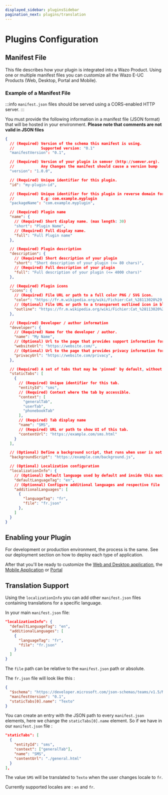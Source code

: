 ```yaml
---
displayed_sidebar: pluginsSidebar
pagination_next: plugins/translation
---
```


# Plugins Configuration

## Manifest File

This file describes how your plugin is integrated into a Wazo Product. Using one or multiple manifest files you can
customize all the Wazo E-UC Products (Web, Desktop, Portal and Mobile).

### Example of a Manifest File

:::info
`manifest.json` files should be served using a CORS-enabled HTTP server.
:::

You must provide the following information in a manifest file (JSON format) that will be hosted in your environment.
**Please note that comments are not valid in JSON files**

```json
{
  // (Required) Version of the schema this manifest is using.
  //            Supported version: "0.1"
  "manifestVersion": "0.1",

  // (Required) Version of your plugin in semver (http://semver.org).
  //            Any Changes the manifest should cause a version bump
  "version": "1.0.0",

  // (Required) Unique identifier for this plugin.
  "id": "my-plugin-id",

  // (Required) Unique identifier for this plugin in reverse domain format.
  //            E.g: com.example.myplugin
  "packageName": "com.example.myplugin",

  // (Required) Plugin name
  "name": {
    // (Required) Short display name. (max length: 30)
    "short": "Plugin Name",
    // (Required) Full display name.
    "full": "Full Plugin name"
  },

  // (Required) Plugin description
  "description": {
    // (Required) Short description of your plugin
    "short": "Short description of your plugin (<= 80 chars)",
    // (Required) Full description of your plugin
    "full": "Full description of your plugin (<= 4000 chars)"
  },

  // (Required) Plugin icons
  "icons": {
    // (Required) File URL or path to a full color PNG / SVG icon.
    "color": "https://fr.m.wikipedia.org/wiki/Fichier:Cat_%28113020%29_-_The_Noun_Project.svg",
    // (Optional) File URL or path to a transparent outlined icon in black.
    "outline": "https://fr.m.wikipedia.org/wiki/Fichier:Cat_%28113020%29_-_The_Noun_Project.svg",
  },

  // (Required) Developer / author information
  "developer": {
    // (Required) Name for the developer / author.
    "name": "My Name",
    // (Optional) Url to the page that provides support information for the plugin.
    "websiteUrl": "https://website.com/",
    // (Optional) Url to the page that provides privacy information for the plugin.
    "privacyUrl": "https://website.com/privacy",
  },

  // (Required) A set of tabs that may be 'pinned' by default, without the user adding them manually. Static tabs declared in personal scope are always pinned to the app's personal experience. Static tabs do not currently support the 'teams' scope
  "staticTabs": [
    {
      // (Required) Unique identifier for this tab.
      "entityId": "sms",
      // (Required) Context where the tab by accessible.
      "context": [
        "generalTab",
        "userTab",
        "phonebookTab"
      ],
      // (Required) Tab display name
      "name": "SMS",
      // (Required) URL or path to show UI of this tab.
      "contentUrl": "https://example.com/sms.html"
    }
  ],

  // (Optional) Define a background script, that runs when user is not inside a plugin tabs.
  "backgroundScript": "https://example.com/background.js",

  // (Optional) Localization configuration
  "localizationInfo": {
    // (Optional) Default language used by default and inside this manifest file.
    "defaultLanguageTag": "en",
    // (Optionnal) Configure additional languages and respective file
    "additionalLanguages": [
      {
        "languageTag": "fr",
        "file": "fr.json"
      },
    ]
  }
}
```

## Enabling your Plugin

For development or production environment, the process is the same. See our deployment section on how to deploy each type of application.

After that you'll be ready to customize the [Web and Desktop application](./web-desktop-application), the [Mobile Application](./mobile) or [Portal](./portal)

## Translation Support

Using the `localizationInfo` you can add other `manifest.json` files containing translations for a specific language.

In your main `manifest.json` file:
```json
"localizationInfo": {
  "defaultLanguageTag": "en",
  "additionalLanguages": [
    {
      "languageTag": "fr",
      "file": "fr.json"
    }
  ]
}
```

The `file` path can be relative to the `manifest.json` path or absolute.

The `fr.json` file will look like this :
```json
{
  "$schema": "https://developer.microsoft.com/json-schemas/teams/v1.5/MicrosoftTeams.Localization.schema.json",
  "manifestVersion": "0.1",
  "staticTabs[0].name": "Texto"
}
```

You can create an entry with the JSON path to every `manifest.json` elements, here we change the `staticTabs[0].name` element.
So if we have in our `manifest.json` file :

```json
"staticTabs": [
  {
    "entityId": "sms",
    "context": ["generalTab"],
    "name": "SMS",
    "contentUrl": "./general.html"
  }
],
```

The value `SMS` will be translated to `Texto` when the user changes locale to `fr`.

Currently supported locales are : `en` and `fr`.

